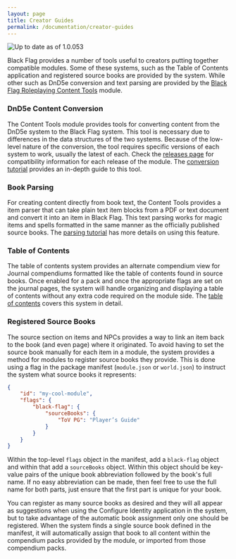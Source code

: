 ```yaml
---
layout: page
title: Creator Guides
permalink: /documentation/creator-guides
---
```


![Up to date as of 1.0.053](https://img.shields.io/static/v1?label=black-flag&message=1.0.053&color=informational)

Black Flag provides a number of tools useful to creators putting together compatible modules. Some of these systems, such as the Table of Contents application and registered source books are provided by the system. While other such as DnD5e conversion and text parsing are provided by the [Black Flag Roleplaying Content Tools](https://github.com/koboldpress/black-flag-tools) module.

### DnD5e Content Conversion

The Content Tools module provides tools for converting content from the DnD5e system to the Black Flag system. This tool is necessary due to differences in the data structures of the two systems. Because of the low-level nature of the conversion, the tool requires specific versions of each system to work, usually the latest of each. Check the [releases page](https://github.com/koboldpress/black-flag-tools/releases) for compatibility information for each release of the module. The [conversion tutorial](conversion-tutorial) provides an in-depth guide to this tool.

### Book Parsing

For creating content directly from book text, the Content Tools provides a item parser that can take plain text item blocks from a PDF or text document and convert it into an item in Black Flag. This text parsing works for magic items and spells formatted in the same manner as the officially published source books. The [parsing tutorial](parsing-tutorial) has more details on using this feature.

### Table of Contents

The table of contents system provides an alternate compendium view for Journal compendiums formatted like the table of contents found in source books. Once enabled for a pack and once the appropriate flags are set on the journal pages, the system will handle organizing and displaying a table of contents without any extra code required on the module side. The [table of contents](table-of-contents) covers this system in detail.

### Registered Source Books

The source section on items and NPCs provides a way to link an item back to the book (and even page) where it originated. To avoid having to set the source book manually for each item in a module, the system provides a method for modules to register source books they provide. This is done using a flag in the package manifest (`module.json` or `world.json`) to instruct the system what source books it represents:

```json
{
	"id": "my-cool-module",
	"flags": {
		"black-flag": {
			"sourceBooks": {
				"ToV PG": "Player’s Guide"
			}
		}
	}
}
```

Within the top-level `flags` object in the manifest, add a `black-flag` object and within that add a `sourceBooks` object. Within this object should be key-value pairs of the unique book abbreviation followed by the book's full name. If no easy abbreviation can be made, then feel free to use the full name for both parts, just ensure that the first part is unique for your book.

You can register as many source books as desired and they will all appear as suggestions when using the Configure Identity application in the system, but to take advantage of the automatic book assignment only one should be registered. When the system finds a single source book defined in the manifest, it will automatically assign that book to all content within the compendium packs provided by the module, or imported from those compendium packs.
